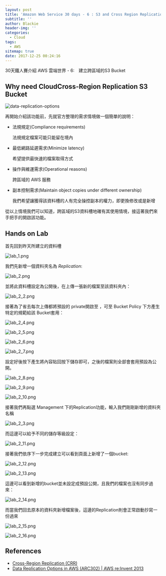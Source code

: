 ```yaml
---
layout: post
title: 'Amazon Web Service 30 days - 6 : S3 and Cross Region Replication'
subtitle: ''
author: Blackie
header-img: ''
categories:
  - Cloud
tags:
  - AWS
sitemap: true
date: 2017-12-25 00:24:16
---
```


30天鐵人賽介紹 AWS 雲端世界 - 6:　建立跨區域的S3 Bucket

<!-- More -->

## Why need CloudCross-Region Replication S3 Bucket ##

![data-replication-options](data-replication-options.jpg)

再開始介紹該功能前，先就官方整理的需求情境做一個簡單的說明：

- 法規規定(Compliance requirements)

    法規規定檔案可能只能留在境內

- 最低網路延遲需求(Minimize latency)

    希望提供最快速的檔案取得方式

- 操作與維運需求(Operational reasons)

    跨區域的 AWS 服務

- 副本控制需求(Maintain object copies under different ownership)

    我們希望讓獲得該資料槽的人有完全操控副本的權力，即更換修改或是新增

從以上情境我們可以知道，跨區域的S3資料槽地確有其使用情境，接這著我們來手把手的開啟該功能。

## Hands on Lab ##

首先回到昨天所建立的資料槽

![lab_1.png](lab_1.png)

我們先新增一個資料夾名為 *Replication*:

![lab_2.png](lab_2.png)

並將此資料槽設定為公開後，在上傳一張新的檔案至該資料夾內：

![lab_2_2.png](lab_2_2.png)

接著為了省去每次上傳都將預設的 private開啟至 ，可至 Bucket Policy 下方產生特定的規範給該 Bucket套用：

![lab_2_4.png](lab_2_4.png)

![lab_2_5.png](lab_2_5.png)

![lab_2_6.png](lab_2_6.png)

![lab_2_7.png](lab_2_7.png)

設定好後按下產生將內容貼回按下儲存即可，之後的檔案則全部會套用預設為公開。

![lab_2_8.png](lab_2_8.png)

![lab_2_9.png](lab_2_9.png)

![lab_2_10.png](lab_2_10.png)

接著我們再點選 Management 下的Replication功能，輸入我們剛剛新增的資料夾名稱

![lab_2_3.png](lab_2_3.png)

而這邊可以給予不同的儲存等級設定：

![lab_2_11.png](lab_2_11.png)

接著我們依序下一步完成建立可以看到頁面上新增了一個bucket:

![lab_2_12.png](lab_2_12.png)

![lab_2_13.png](lab_2_13.png)

這邊可以看到新增的bucket並未設定成預設公開，且我們的檔案也沒有同步過來：

![lab_2_14.png](lab_2_14.png)

而當我們回去原本的資料夾新增檔案後，這邊的Replication則會正常啟動抄寫一份過來

![lab_2_15.png](lab_2_15.png)

![lab_2_16.png](lab_2_16.png)

## References ##

- [Cross-Region Replication (CRR)](http://docs.aws.amazon.com/AmazonS3/latest/dev/crr.html)
- [Data Replication Options in AWS (ARC302) | AWS re:Invent 2013](https://www.slideshare.net/AmazonWebServices/massive-message-processing-with-amazon-sqs-and-amazon-dynamodb-arc301-aws-reinvent-2013-28420896)